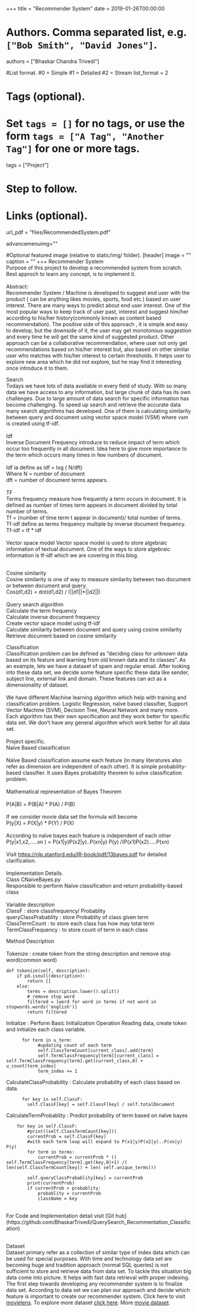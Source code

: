 +++
title = "Recommender System" 
date = 2019-01-26T00:00:00

# Authors. Comma separated list, e.g. `["Bob Smith", "David Jones"]`.
authors = ["Bhaskar Chandra Trivedi"]

#List format.
#0 = Simple
#1 = Detailed
#2 = Stream
list_format = 2

# Tags (optional).
#   Set `tags = []` for no tags, or use the form `tags = ["A Tag", "Another Tag"]` for one or more tags.
tags = ["Project"]

# Step to follow.

# Links (optional).
url_pdf = "files/RecommendedSystem.pdf"


advancemenuimg=""


#Optional featured image (relative to static/img/ folder).
[header] 
image = "" 
caption = "" 
+++
Recommender System<br/>
Purpose of this project to develop a  recommended system from scratch. Best approch to learn any concept, is to implement it. <br/><br/>
Abstract:<br/>
Recommender System / Machine is developed to suggest end user with the product ( can be anything likes movies, sports, food etc.) based on user interest. There are many ways to predict about end user interest. One of the most popular ways to keep track of user past, interest and suggest him/her according to his/her history(commonly known as content based recommendation). The positive side of this approach , it is simple and easy to develop, but the downside of it, the user may get monotonous suggestion and every time he will get the same kind of suggested product. Other approach can be a collaborative recommendation, where user not only get recommendations based on his/her interest but, also based on other similar user who matches with his/her interest to certain thresholds. It helps user to explore new area which he did not explore, but he may find it interesting once introduce it to them. <br/>

Search<br/>
Todays we have lots of data available in every field of study. With so many data we have access to any information, but large chunk of data has its own challenges. Due to large amount of data search for specific information has become challenging. To speed up search and retrieve the accurate data many search algorithms has developed. One of them is calculating similarity between query and document using vector space model (VSM) where vsm is created using tf-idf. <br/> <br/>
Idf<br/>
Inverse Document Frequency introduce to reduce impact of term which occur too frequently in all document. Idea here to give more importance to the term which occurs many times in few numbers of document.<br/> <br/>
Idf ia define as idf = log ( N/dft)<br/>
Where N = number of document <br/>
dft = number of document terms appears. <br/><br/>
TF<br/>
Terms frequency measure how frequently a term occurs in document. It is defined as number of times term appears in document divided by total number of terms.<br/>
Tf = (number of time term t appear in document)/ total number of terms.<br/>
Tf-idf define as terms frequency multiple by inverse document frequency.<br/>
Tf-idf = tf * idf <br/><br/>
Vector space model
Vector space model is used to store algebraic information of textual document. One of the ways to store algebraic information is tf-idf which we are covering in this blog.<br/><br/>

Cosine similarity<br/>
Cosine similarity is one of way to measure similarity between two document or between document and query.<br/>
Cos(d1,d2) = dot(d1,d2) / (||d1||*||d2||)<br/><br/>
Query search algorithm<br/>
  Calculate the term frequency<br/>
  Calculate inverse document frequency<br/>
  Create vector space model using tf-idf<br/>
  Calculate similarity between document and query using cosine similarity<br/>
  Retrieve document based on cosine similarity<br/>




Classification<br/>
Classification problem can be defined as “deciding class for unknown data based on its feature and learning from old known data and its classes”. As an example, lets we have a dataset of spam and regular email. After looking into these data set, we decide some feature specific these data like sender, subject line, external link and domain. These features can act as a dimensionality of dataset.  
<br/>
We have different Machine learning algorithm which help with training and classification problem. Logistic Regression, naïve based classifier, Support Vector Machine (SVM), Decision Tree, Neural Network and many more. Each algorithm has their own specification and they work better for specific data set. We don’t have any general algorithm which work better for all data set. 
<br/>
<br/>
Project specific. <br/>
Naïve Based classification<br/><br/>
Naïve Based classification assume each feature (in many literatures also refer as dimension are independent of each other). It is simple probability-based classifier. It uses Bayes probability theorem to solve classification problem.<br/><br/>
Mathematical representation of Bayes Theorem <br/><br/>
P(A|B) = P(B|A) * P(A) / P(B)<br/><br/>
If we consider movie data set the formula will become <br/>
P(y|X) = P(X|y) * P(Y) / P(X)<br/><br/>
According to naïve bayes each feature is independent of each other <br/>
P(y|x1,x2,…..xn ) = P(x1|y)P(x2|y)..P(xn|y) P(y) /(P(x1)P(x2)…..P(xn) <br/><br/>
Visit https://nlp.stanford.edu/IR-book/pdf/13bayes.pdf for detailed clarification.<br/><br/>
Implementation Details.<br/>
Class CNaiveBayes.py<br/>
Responsible to perform Naïve classification and return probability-based class<br/><br/>
Variable description<br/>
ClassF : store classfrequency/ Probablity<br/>
queryClassPrabablity : store  Probablity of class given term<br/>
ClassTermCount : to store each class has how may total term<br/>
TermClassFrequency : to store count of term in each class<br/>

Method Description <br/><br/>
Tokenize : create token from the string description and remove stop word(common word)<br/>

    def tokenize(self, description):
        if pd.isnull(description):
            return []
        else:
            terms = description.lower().split()
            # remove stop word
            filtered = [word for word in terms if not word in stopwords.words('english')]
            return filtered


Initialize : Perform Basic Initialization Operation Reading data, create token and initialize each class variable.<br/>

          for term in u_term:
                #updating count of each term 
                self.ClassTermCount[current_class].add(term)
                self.TermClassFrequency[term][current_class] = self.TermClassFrequency[term].get(current_class,0) + u_count[term_index]
                term_index += 1

CalculateClassProbability : Calculate probability of each class based on data.<br/>

          for key in self.ClassF:
            self.ClassF[key] = self.ClassF[key] / self.totalDocument
            
CalculateTermProbablity : Predict probability of term based on naïve bayes <br/>

        for key in self.ClassF:
            #print((self.ClassTermCount[key]))
            currentProb = self.ClassF[key]
            #with each term loop will expand to P(x1|y)P(x2|y)..P(xn|y) P(y)
            for term in terms:
                currentProb = currentProb * (( self.TermClassFrequency[term].get(key,0)+1) /( len(self.ClassTermCount[key]) + len( self.unique_terms)))

            self.queryClassPrabablity[key] = currentProb
            print(currentProb)
            if currentProb > probablity:
                probablity = currentProb
                className = key

<br/>
For Code and Implementation detail visit [Git hub](https://github.com/BhaskarTrivedi/QuerySearch_Recommentation_Classification)<br/><br/>

Dataset <br/>
Dataset primary refer as a collection of similar type of index data which can be used for special purposes. With time and technology data set are becoming huge and tradition approach (normal SQL queries) is not sufficient to store and retrieve data from data set. To tackle this situation big data come into picture. It helps with fast data retrieval with proper indexing. The first step towards developing any recommender system is to finalize data set. According to data set we can plan our approach and decide which feature is important to create our recommender system. Click here to visit [movielens](https://grouplens.org/datasets/movielens/).
To explore more dataset [click here](https://www.kdnuggets.com/2016/02/nine-datasets-investigating-recommender-systems.html).
More [movie dataset](https://www.kaggle.com/rounakbanik/the-movies-dataset#movies_metadata.csv).



